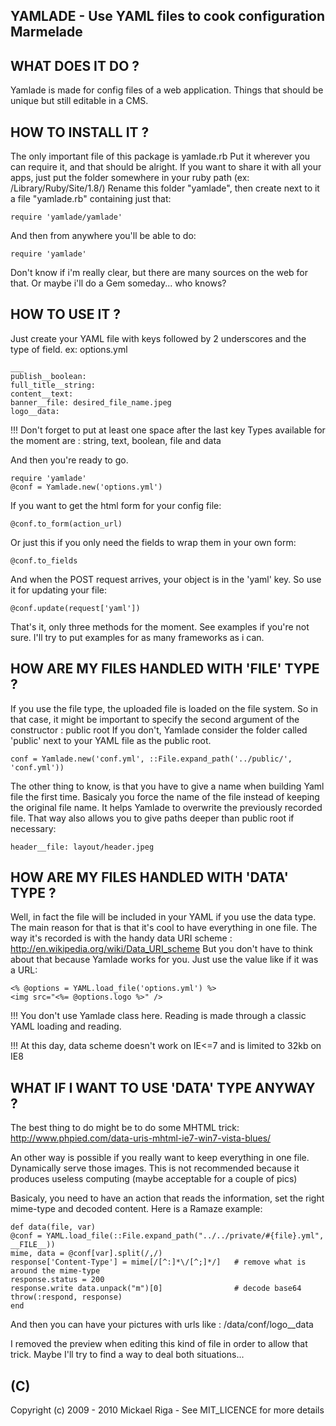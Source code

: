 YAMLADE - Use YAML files to cook configuration Marmelade
--------------------------------------------------------

WHAT DOES IT DO ?
-----------------

Yamlade is made for config files of a web application.
Things that should be unique but still editable in a CMS.

HOW TO INSTALL IT ?
-------------------

The only important file of this package is yamlade.rb
Put it wherever you can require it, and that should be alright.
If you want to share it with all your apps, just put the folder somewhere in your ruby path (ex: /Library/Ruby/Site/1.8/)
Rename this folder "yamlade", then create next to it a file "yamlade.rb" containing just that:

	require 'yamlade/yamlade'
	
And then from anywhere you'll be able to do:

	require 'yamlade'

Don't know if i'm really clear, but there are many sources on the web for that.
Or maybe i'll do a Gem someday... who knows?

HOW TO USE IT ?
---------------

Just create your YAML file with keys followed by 2 underscores and the type of field.
ex: options.yml

	___
	publish__boolean:
	full_title__string:
	content__text:
	banner__file: desired_file_name.jpeg
	logo__data:

!!! Don't forget to put at least one space after the last key
Types available for the moment are : string, text, boolean, file and data

And then you're ready to go.

	require 'yamlade'
	@conf = Yamlade.new('options.yml')
	
If you want to get the html form for your config file:

	@conf.to_form(action_url)
	
Or just this if you only need the fields to wrap them in your own form:

	@conf.to_fields
	
And when the POST request arrives, your object is in the 'yaml' key. So use it for updating your file:

	@conf.update(request['yaml'])
	
That's it, only three methods for the moment.
See examples if you're not sure.
I'll try to put examples for as many frameworks as i can.

HOW ARE MY FILES HANDLED WITH 'FILE' TYPE ?
-------------------------------------------

If you use the file type, the uploaded file is loaded on the file system.
So in that case, it might be important to specify the second argument of the constructor : public root
If you don't, Yamlade consider the folder called 'public' next to your YAML file as the public root.

	conf = Yamlade.new('conf.yml', ::File.expand_path('../public/', 'conf.yml'))
	
The other thing to know, is that you have to give a name when building Yaml file the first time.
Basicaly you force the name of the file instead of keeping the original file name.
It helps Yamlade to overwrite the previously recorded file.
That way also allows you to give paths deeper than public root if necessary:

	header__file: layout/header.jpeg
	

HOW ARE MY FILES HANDLED WITH 'DATA' TYPE ?
-------------------------------------------

Well, in fact the file will be included in your YAML if you use the data type.
The main reason for that is that it's cool to have everything in one file.
The way it's recorded is with the handy data URI scheme : http://en.wikipedia.org/wiki/Data_URI_scheme
But you don't have to think about that because Yamlade works for you.
Just use the value like if it was a URL:

	<% @options = YAML.load_file('options.yml') %>
	<img src="<%= @options.logo %>" />
	
!!! You don't use Yamlade class here. Reading is made through a classic YAML loading and reading.

!!! At this day, data scheme doesn't work on IE<=7 and is limited to 32kb on IE8

WHAT IF I WANT TO USE 'DATA' TYPE ANYWAY ?
------------------------------------------

The best thing to do might be to do some MHTML trick:
http://www.phpied.com/data-uris-mhtml-ie7-win7-vista-blues/

An other way is possible if you really want to keep everything in one file.
Dynamically serve those images.
This is not recommended because it produces useless computing (maybe acceptable for a couple of pics)

Basicaly, you need to have an action that reads the information, set the right mime-type and decoded content.
Here is a Ramaze example:

	def data(file, var)
    @conf = YAML.load_file(::File.expand_path("../../private/#{file}.yml", __FILE__))
    mime, data = @conf[var].split(/,/)
    response['Content-Type'] = mime[/[^:]*\/[^;]*/]   # remove what is around the mime-type
    response.status = 200
    response.write data.unpack("m")[0]                # decode base64
   	throw(:respond, response)
	end

And then you can have your pictures with urls like : /data/conf/logo__data

I removed the preview when editing this kind of file in order to allow that trick.
Maybe I'll try to find a way to deal both situations...

(C)
---

Copyright (c) 2009 - 2010 Mickael Riga - See MIT_LICENCE for more details
	

